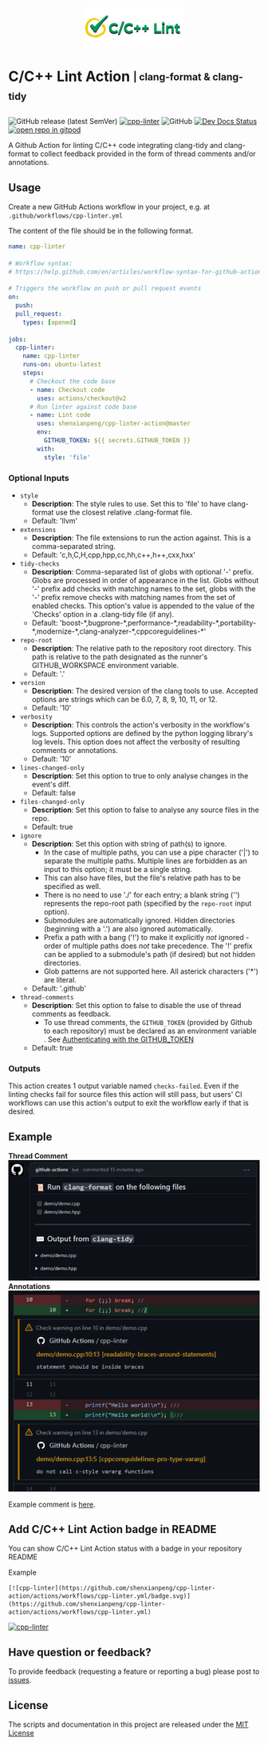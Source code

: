 <p align="center">
<img src="docs/images/logo_nobg.png" alt="icon">
</p>
<!--intro-start-->

# C/C++ Lint Action <sub><sup>| clang-format & clang-tidy</sup></sub>

![GitHub release (latest SemVer)](https://img.shields.io/github/v/release/shenxianpeng/cpp-linter-action)
[![cpp-linter](https://github.com/shenxianpeng/cpp-linter-action/actions/workflows/cpp-linter.yml/badge.svg)](https://github.com/shenxianpeng/cpp-linter-action/actions/workflows/cpp-linter.yml)
![GitHub](https://img.shields.io/github/license/shenxianpeng/cpp-linter-action?label=license)
[![Dev Docs Status](https://readthedocs.org/projects/cpp-linter-action/badge/?version=latest)](https://cpp-linter-action.readthedocs.io/en/latest/?badge=latest)
[![open repo in gitpod](https://img.shields.io/badge/Gitpod-Use%20Online%20IDE-B16C04?logo=gitpod)](https://gitpod.io/#https://github.com/shenxianpeng/cpp-linter-action)


A Github Action for linting C/C++ code integrating clang-tidy and clang-format to collect feedback provided in the form of thread comments and/or annotations.

## Usage

Create a new GitHub Actions workflow in your project, e.g. at `.github/workflows/cpp-linter.yml`

The content of the file should be in the following format.

```yaml
name: cpp-linter

# Workflow syntax:
# https://help.github.com/en/articles/workflow-syntax-for-github-actions

# Triggers the workflow on push or pull request events
on:
  push:
  pull_request:
    types: [opened]
    
jobs:
  cpp-linter:
    name: cpp-linter
    runs-on: ubuntu-latest
    steps:
      # Checkout the code base
      - name: Checkout code
        uses: actions/checkout@v2
      # Run linter against code base
      - name: Lint code
        uses: shenxianpeng/cpp-linter-action@master
        env:
          GITHUB_TOKEN: ${{ secrets.GITHUB_TOKEN }}
        with:
          style: 'file'
```


### Optional Inputs

- `style`
  - **Description**: The style rules to use. Set this to 'file' to have clang-format use the closest relative .clang-format file.
  - Default: 'llvm'
- `extensions`
  - **Description**: The file extensions to run the action against. This is a comma-separated string.
  - Default: 'c,h,C,H,cpp,hpp,cc,hh,c++,h++,cxx,hxx'
- `tidy-checks`
  - **Description**: Comma-separated list of globs with optional '-' prefix. Globs are processed in order of appearance in the list. Globs without '-' prefix add checks with matching names to the set, globs with the '-' prefix remove checks with matching names from the set of enabled checks. This option's value is appended to the value of the 'Checks' option in a .clang-tidy file (if any).
  - Default: 'boost-\*,bugprone-\*,performance-\*,readability-\*,portability-\*,modernize-\*,clang-analyzer-\*,cppcoreguidelines-\*'
- `repo-root`
  - **Description**: The relative path to the repository root directory. This path is relative to the path designated as the runner's GITHUB_WORKSPACE environment variable.
  - Default: '.'
- `version`
  - **Description**: The desired version of the clang tools to use. Accepted options are strings which can be 6.0, 7, 8, 9, 10, 11, or 12.
  - Default: '10'
- `verbosity`
  - **Description**: This controls the action's verbosity in the workflow's logs. Supported options are defined by the python logging library's log levels. This option does not affect the verbosity of resulting comments or annotations.
  - Default: '10'
- `lines-changed-only`
  - **Description**: Set this option to true to only analyse changes in the event's diff.
  - Default: false
- `files-changed-only`
  - **Description**: Set this option to false to analyse any source files in the repo.
  - Default: true
- `ignore`
  - **Description**: Set this option with string of path(s) to ignore.
    - In the case of multiple paths, you can use a pipe character ('|')
      to separate the multiple paths. Multiple lines are forbidden as an input to this option; it must be a single string.
    - This can also have files, but the file's relative path has to be specified
      as well.
    - There is no need to use './' for each entry; a blank string ('') represents
      the repo-root path (specified by the `repo-root` input option).
    - Submodules are automatically ignored. Hidden directories (beginning with a '.') are also ignored automatically.
    - Prefix a path with a bang ('!') to make it explicitly *not* ignored - order of
      multiple paths does *not* take precedence. The '!' prefix can be applied to
      a submodule's path (if desired) but not hidden directories.
    - Glob patterns are not supported here. All asterick characters ('*') are literal.
  - Default: '.github'
- `thread-comments`
  - **Description**: Set this option to false to disable the use of thread comments as feedback.
    - To use thread comments, the `GITHUB_TOKEN` (provided by Github to each repository) must be declared as an environment variable . See [Authenticating with the GITHUB_TOKEN](https://docs.github.com/en/actions/reference/authentication-in-a-workflow)
  - Default: true

### Outputs

This action creates 1 output variable named `checks-failed`. Even if the linting checks fail for source files this action will still pass, but users' CI workflows can use this action's output to exit the workflow early if that is desired.

## Example
<!--intro-end-->
**Thread Comment**
![github-actions bot](./docs/images/demo_comment.png)
**Annotations**
![workflow annotations](./docs/images/demo_annotations.png)
<!--footer-start-->
Example comment is [here](https://github.com/shenxianpeng/cpp-linter-action/pull/5#commitcomment-55252014).

## Add C/C++ Lint Action badge in README

You can show C/C++ Lint Action status with a badge in your repository README

Example 

```
[![cpp-linter](https://github.com/shenxianpeng/cpp-linter-action/actions/workflows/cpp-linter.yml/badge.svg)](https://github.com/shenxianpeng/cpp-linter-action/actions/workflows/cpp-linter.yml)
```

[![cpp-linter](https://github.com/shenxianpeng/cpp-linter-action/actions/workflows/cpp-linter.yml/badge.svg)](https://github.com/shenxianpeng/cpp-linter-action/actions/workflows/cpp-linter.yml)

## Have question or feedback?

To provide feedback (requesting a feature or reporting a bug) please post to [issues](https://github.com/shenxianpeng/cpp-linter-action/issues).


## License

The scripts and documentation in this project are released under the [MIT License](https://github.com/shenxianpeng/cpp-linter-action/blob/master/LICENSE)
<!--footer-end-->
